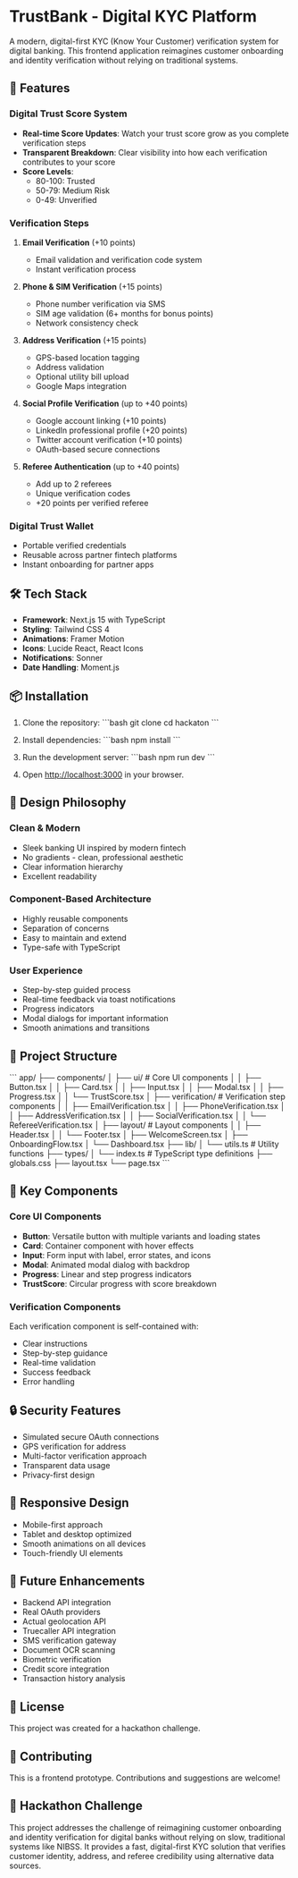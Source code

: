# TrustBank - Digital KYC Platform

A modern, digital-first KYC (Know Your Customer) verification system for digital banking. This frontend application reimagines customer onboarding and identity verification without relying on traditional systems.

## 🚀 Features

### Digital Trust Score System
- **Real-time Score Updates**: Watch your trust score grow as you complete verification steps
- **Transparent Breakdown**: Clear visibility into how each verification contributes to your score
- **Score Levels**: 
  - 80-100: Trusted
  - 50-79: Medium Risk
  - 0-49: Unverified

### Verification Steps

1. **Email Verification** (+10 points)
   - Email validation and verification code system
   - Instant verification process

2. **Phone & SIM Verification** (+15 points)
   - Phone number verification via SMS
   - SIM age validation (6+ months for bonus points)
   - Network consistency check

3. **Address Verification** (+15 points)
   - GPS-based location tagging
   - Address validation
   - Optional utility bill upload
   - Google Maps integration

4. **Social Profile Verification** (up to +40 points)
   - Google account linking (+10 points)
   - LinkedIn professional profile (+20 points)
   - Twitter account verification (+10 points)
   - OAuth-based secure connections

5. **Referee Authentication** (up to +40 points)
   - Add up to 2 referees
   - Unique verification codes
   - +20 points per verified referee

### Digital Trust Wallet
- Portable verified credentials
- Reusable across partner fintech platforms
- Instant onboarding for partner apps

## 🛠️ Tech Stack

- **Framework**: Next.js 15 with TypeScript
- **Styling**: Tailwind CSS 4
- **Animations**: Framer Motion
- **Icons**: Lucide React, React Icons
- **Notifications**: Sonner
- **Date Handling**: Moment.js

## 📦 Installation

1. Clone the repository:
\`\`\`bash
git clone <repository-url>
cd hackaton
\`\`\`

2. Install dependencies:
\`\`\`bash
npm install
\`\`\`

3. Run the development server:
\`\`\`bash
npm run dev
\`\`\`

4. Open [http://localhost:3000](http://localhost:3000) in your browser.

## 🎨 Design Philosophy

### Clean & Modern
- Sleek banking UI inspired by modern fintech
- No gradients - clean, professional aesthetic
- Clear information hierarchy
- Excellent readability

### Component-Based Architecture
- Highly reusable components
- Separation of concerns
- Easy to maintain and extend
- Type-safe with TypeScript

### User Experience
- Step-by-step guided process
- Real-time feedback via toast notifications
- Progress indicators
- Modal dialogs for important information
- Smooth animations and transitions

## 📁 Project Structure

\`\`\`
app/
├── components/
│   ├── ui/                    # Core UI components
│   │   ├── Button.tsx
│   │   ├── Card.tsx
│   │   ├── Input.tsx
│   │   ├── Modal.tsx
│   │   ├── Progress.tsx
│   │   └── TrustScore.tsx
│   ├── verification/          # Verification step components
│   │   ├── EmailVerification.tsx
│   │   ├── PhoneVerification.tsx
│   │   ├── AddressVerification.tsx
│   │   ├── SocialVerification.tsx
│   │   └── RefereeVerification.tsx
│   ├── layout/               # Layout components
│   │   ├── Header.tsx
│   │   └── Footer.tsx
│   ├── WelcomeScreen.tsx
│   ├── OnboardingFlow.tsx
│   └── Dashboard.tsx
├── lib/
│   └── utils.ts              # Utility functions
├── types/
│   └── index.ts              # TypeScript type definitions
├── globals.css
├── layout.tsx
└── page.tsx
\`\`\`

## 🎯 Key Components

### Core UI Components
- **Button**: Versatile button with multiple variants and loading states
- **Card**: Container component with hover effects
- **Input**: Form input with label, error states, and icons
- **Modal**: Animated modal dialog with backdrop
- **Progress**: Linear and step progress indicators
- **TrustScore**: Circular progress with score breakdown

### Verification Components
Each verification component is self-contained with:
- Clear instructions
- Step-by-step guidance
- Real-time validation
- Success feedback
- Error handling

## 🔒 Security Features

- Simulated secure OAuth connections
- GPS verification for address
- Multi-factor verification approach
- Transparent data usage
- Privacy-first design

## 📱 Responsive Design

- Mobile-first approach
- Tablet and desktop optimized
- Smooth animations on all devices
- Touch-friendly UI elements

## 🌟 Future Enhancements

- Backend API integration
- Real OAuth providers
- Actual geolocation API
- Truecaller API integration
- SMS verification gateway
- Document OCR scanning
- Biometric verification
- Credit score integration
- Transaction history analysis

## 📄 License

This project was created for a hackathon challenge.

## 👥 Contributing

This is a frontend prototype. Contributions and suggestions are welcome!

## 🎉 Hackathon Challenge

This project addresses the challenge of reimagining customer onboarding and identity verification for digital banks without relying on slow, traditional systems like NIBSS. It provides a fast, digital-first KYC solution that verifies customer identity, address, and referee credibility using alternative data sources.
